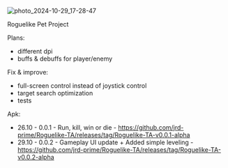 ![photo_2024-10-29_17-28-47](https://github.com/user-attachments/assets/dc6f0522-b8de-48fa-bbd7-15b4d023e71d)

Roguelike Pet Project

Plans:
- different dpi
- buffs & debuffs for player/enemy

Fix & improve:
- full-screen control instead of joystick control
- target search optimization
- tests

Apk:
- 26.10 - 0.0.1 - Run, kill, win or die - https://github.com/jrd-prime/Roguelike-TA/releases/tag/Roguelike-TA-v0.0.1-alpha
- 29.10 - 0.0.2 - Gameplay UI update + Added simple leveling - https://github.com/jrd-prime/Roguelike-TA/releases/tag/Roguelike-TA-v0.0.2-alpha
